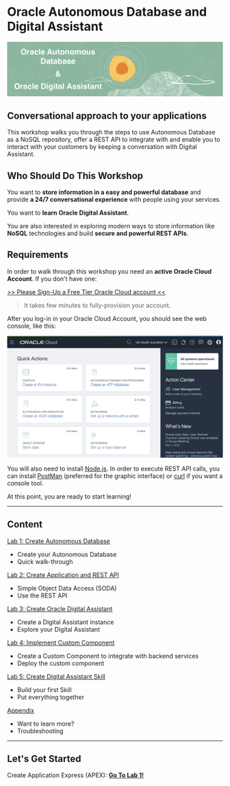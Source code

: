 # Oracle Autonomous Database and Digital Assistant

![Oracle](images/oracle_small.png)

## Conversational approach to your applications

This workshop walks you through the steps to use Autonomous Database as a NoSQL repository, offer a REST API to integrate with and enable you to interact with your customers by keeping a conversation with Digital Assistant.

## Who Should Do This Workshop

You want to **store information in a easy and powerful database** and provide **a 24/7 conversational experience** with people using your services.

You want to **learn Oracle Digital Assistant**.

You are also interested in exploring modern ways to store information like **NoSQL** technologies and build **secure and powerful REST APIs**.

## Requirements

In order to walk through this workshop you need an **active Oracle Cloud Account**. If you don't have one:

[>> Please Sign-Up a Free Tier Oracle Cloud account <<](http://bit.ly/34TzwGf)

> It takes few minutes to fully-provision your account.

After you log-in in your Oracle Cloud Account, you should see the web console, like this:

![Oracle Cloud Web Console](./images/webconsole.png)

You will also need to install [Node.js](https://nodejs.org/en/download/). In order to execute REST API calls, you can install [PostMan](https://www.postman.com/downloads/) (preferred for the graphic interface) or [curl](https://curl.haxx.se/download.html) if you want a console tool.

At this point, you are ready to start learning!

---

## Content

[Lab 1: Create Autonomous Database](lab1/README.md)

- Create your Autonomous Database
- Quick walk-through

[Lab 2: Create Application and REST API](lab2/README.md)

- Simple Object Data Access (SODA)
- Use the REST API

[Lab 3: Create Oracle Digital Assistant](lab3/README.md)

- Create a Digital Assistant instance
- Explore your Digital Assistant

[Lab 4: Implement Custom Component](lab4/README.md)

- Create a Custom Component to integrate with backend services
- Deploy the custom component

[Lab 5: Create Digital Assistant Skill](lab5/README.md)

- Build your first Skill
- Put everything together

[Appendix](appendix/README.md)

- Want to learn more?
- Troubleshooting

---

## Let's Get Started

Create Application Express (APEX): [**Go To Lab 1!**](./lab1/README.md)
